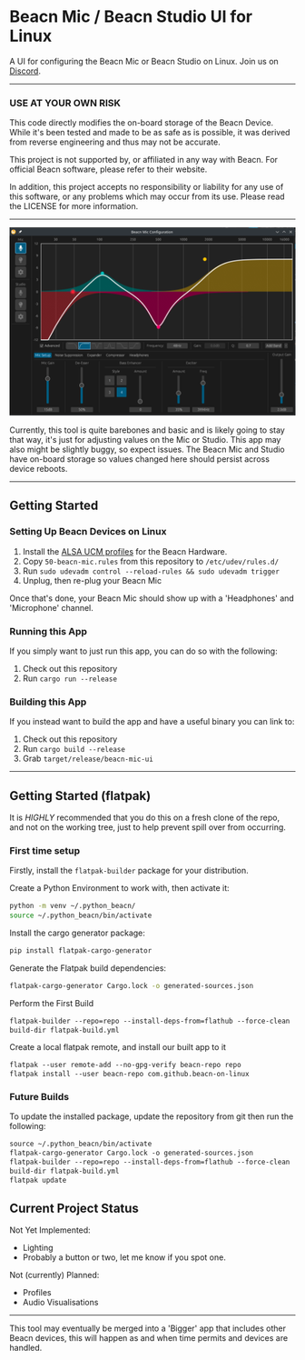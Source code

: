 # Beacn Mic / Beacn Studio UI for Linux

A UI for configuring the Beacn Mic or Beacn Studio on Linux. Join us on [Discord](https://discord.gg/PdsscuEhMh).

***

### USE AT YOUR OWN RISK

This code directly modifies the on-board storage of the Beacn Device. While it's been tested and made to be as safe as
is possible, it was derived from reverse engineering and thus may not be accurate.

This project is not supported by, or affiliated in any way with Beacn. For official Beacn software, please refer
to their website.

In addition, this project accepts no responsibility or liability for any use of this software, or any problems
which may occur from its use. Please read the LICENSE for more information.

***
![img.png](.github/resources/img.png)

Currently, this tool is quite barebones and basic and is likely going to stay that way, it's just for adjusting
values on the Mic or Studio. This app may also might be slightly buggy, so expect issues. The Beacn Mic and Studio have
on-board storage so values changed here should persist across device reboots.
***

## Getting Started

### Setting Up Beacn Devices on Linux

1) Install the [ALSA UCM profiles](https://github.com/beacn-on-linux/beacn-ucm-profiles) for the Beacn Hardware.
2) Copy `50-beacn-mic.rules` from this repository to `/etc/udev/rules.d/`
3) Run `sudo udevadm control --reload-rules && sudo udevadm trigger`
4) Unplug, then re-plug your Beacn Mic

Once that's done, your Beacn Mic should show up with a 'Headphones' and 'Microphone' channel.

### Running this App

If you simply want to just run this app, you can do so with the following:

1) Check out this repository
2) Run `cargo run --release`

### Building this App

If you instead want to build the app and have a useful binary you can link to:

1) Check out this repository
2) Run `cargo build --release`
3) Grab `target/release/beacn-mic-ui`

***

## Getting Started (flatpak)

It is *HIGHLY* recommended that you do this on a fresh clone of the repo, and not on the working tree, just
to help prevent spill over from occurring.

### First time setup
Firstly, install the `flatpak-builder` package for your distribution.

Create a Python Environment to work with, then activate it: 
```sh 
python -m venv ~/.python_beacn/
source ~/.python_beacn/bin/activate
```

Install the cargo generator package:
```sh
pip install flatpak-cargo-generator
```

Generate the Flatpak build dependencies:
```sh
flatpak-cargo-generator Cargo.lock -o generated-sources.json
```

Perform the First Build
```shell
flatpak-builder --repo=repo --install-deps-from=flathub --force-clean build-dir flatpak-build.yml
```

Create a local flatpak remote, and install our built app to it
```shell
flatpak --user remote-add --no-gpg-verify beacn-repo repo
flatpak install --user beacn-repo com.github.beacn-on-linux
```

### Future Builds
To update the installed package, update the repository from git then run the following:
```shell
source ~/.python_beacn/bin/activate
flatpak-cargo-generator Cargo.lock -o generated-sources.json
flatpak-builder --repo=repo --install-deps-from=flathub --force-clean build-dir flatpak-build.yml
flatpak update
```

## Current Project Status

Not Yet Implemented:
* Lighting
* Probably a button or two, let me know if you spot one.

Not (currently) Planned:
* Profiles
* Audio Visualisations

***

This tool may eventually be merged into a 'Bigger' app that includes other Beacn devices, this will happen as and
when time permits and devices are handled.
